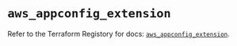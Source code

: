 # `aws_appconfig_extension`

Refer to the Terraform Registory for docs: [`aws_appconfig_extension`](https://registry.terraform.io/providers/hashicorp/aws/5.30.0/docs/resources/appconfig_extension).
